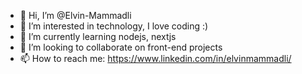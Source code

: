 - 👋 Hi, I’m @Elvin-Mammadli
- 👀 I’m interested in technology, I love coding :)
- 🌱 I’m currently learning nodejs, nextjs
- 💞️ I’m looking to collaborate on front-end projects
- 📫 How to reach me: https://www.linkedin.com/in/elvinmammadli/

<!---
Elvin-Mammadli/Elvin-Mammadli is a ✨ special ✨ repository because its `README.md` (this file) appears on your GitHub profile.
You can click the Preview link to take a look at your changes.
--->

